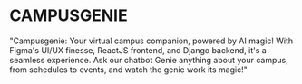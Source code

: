 # CAMPUSGENIE
"Campusgenie: Your virtual campus companion, powered by AI magic! With Figma's UI/UX finesse, ReactJS frontend, and Django backend, it's a seamless experience. Ask our chatbot Genie anything about your campus, from schedules to events, and watch the genie work its magic!"
